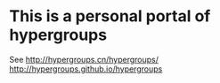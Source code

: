 # This is a personal portal of hypergroups
See 
http://hypergroups.cn/hypergroups/
http://hypergroups.github.io/hypergroups
